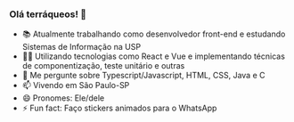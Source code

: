 ### Olá terráqueos!  👋

- 📚 Atualmente trabalhando como desenvolvedor front-end e estudando Sistemas de Informação na USP 
- 👨‍💻 Utilizando tecnologias como React e Vue e implementando técnicas de componentização, teste unitário e outras
- 💬 Me pergunte sobre Typescript/Javascript, HTML, CSS, Java e C
- 📫 Vivendo em São Paulo-SP
- 😄 Pronomes: Ele/dele
- ⚡ Fun fact: Faço stickers animados para o WhatsApp
